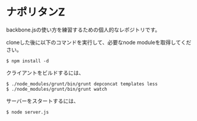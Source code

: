 ナポリタンZ
================

backbone.jsの使い方を練習するための個人的なレポジトリです。

cloneした後に以下のコマンドを実行して、必要なnode moduleを取得してください。

    $ npm install -d

クライアントをビルドするには、

    $ ./node_modules/grunt/bin/grunt depconcat templates less
    $ ./node_modules/grunt/bin/grunt watch

サーバーをスタートするには、

    $ node server.js


